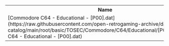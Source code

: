 <table>
<tr><th>Name</th><th>Size</th></tr>
<tr><td>[Commodore C64 - Educational - [P00].dat](https://raw.githubusercontent.com/open-retrogaming-archive/dat-catalog/main/root/basic/TOSEC/Commodore/C64/Educational/[P00]/Commodore C64 - Educational - [P00].dat)</td><td>310831</td></tr>
</table>
